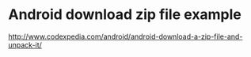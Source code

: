 # Android download zip file example

http://www.codexpedia.com/android/android-download-a-zip-file-and-unpack-it/
